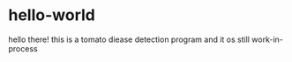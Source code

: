 # hello-world
hello there!
this is a tomato diease detection program and it os still work-in-process
